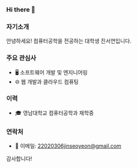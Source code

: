 ### Hi there 👋

<!--
**jjjjjinseo/jjjjjinseo** is a ✨ _special_ ✨ repository because its `README.md` (this file) appears on your GitHub profile.

Here are some ideas to get you started:

- 🔭 I’m currently working on ...
- 🌱 I’m currently learning ...
- 👯 I’m looking to collaborate on ...
- 🤔 I’m looking for help with ...
- 💬 Ask me about ...
- 📫 How to reach me: ...
- 😄 Pronouns: ...
- ⚡ Fun fact: ...
-->
### 자기소개

 안녕하세요! 컴퓨터공학을 전공하는 대학생 진서연입니다.

### 주요 관심사
- 🖥️ 소프트웨어 개발 및 엔지니어링
- 🌐 웹 개발과 클라우드 컴퓨팅

### 이력
- 🎓 영남대학교 컴퓨터공학과 재학중
  
### 연락처
- 📧 이메일: 22020306jinseoyeon@gmail.com

감사합니다!
